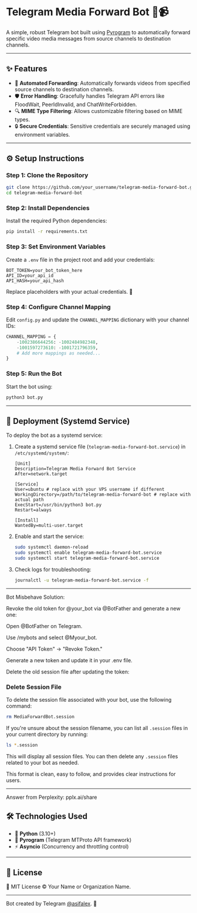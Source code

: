 # Telegram Media Forward Bot 🚀📹

A simple, robust Telegram bot built using [Pyrogram](https://github.com/pyrogram/pyrogram) to automatically forward specific video media messages from source channels to destination channels.

---

## ✨ Features

- 🎥 **Automated Forwarding**: Automatically forwards videos from specified source channels to destination channels.
- 🛡️ **Error Handling**: Gracefully handles Telegram API errors like FloodWait, PeerIdInvalid, and ChatWriteForbidden.
- 🔍 **MIME Type Filtering**: Allows customizable filtering based on MIME types.
- 🔒 **Secure Credentials**: Sensitive credentials are securely managed using environment variables.

---

## ⚙️ Setup Instructions

### Step 1: Clone the Repository

```bash
git clone https://github.com/your_username/telegram-media-forward-bot.git
cd telegram-media-forward-bot
```

### Step 2: Install Dependencies

Install the required Python dependencies:

```bash
pip install -r requirements.txt
```

### Step 3: Set Environment Variables

Create a `.env` file in the project root and add your credentials:

```plaintext
BOT_TOKEN=your_bot_token_here
API_ID=your_api_id
API_HASH=your_api_hash
```

Replace placeholders with your actual credentials. 🔑

### Step 4: Configure Channel Mapping

Edit `config.py` and update the `CHANNEL_MAPPING` dictionary with your channel IDs:

```python
CHANNEL_MAPPING = {
    -1002386644256: -1002484982348,
    -1001597273610: -1001721796359,
    # Add more mappings as needed...
}
```

### Step 5: Run the Bot

Start the bot using:

```bash
python3 bot.py
```

---

## 🚀 Deployment (Systemd Service)

To deploy the bot as a systemd service:

1. Create a systemd service file (`telegram-media-forward-bot.service`) in `/etc/systemd/system/`:

    ```plaintext
    [Unit]
    Description=Telegram Media Forward Bot Service
    After=network.target

    [Service]
    User=ubuntu # replace with your VPS username if different
    WorkingDirectory=/path/to/telegram-media-forward-bot # replace with actual path
    ExecStart=/usr/bin/python3 bot.py
    Restart=always

    [Install]
    WantedBy=multi-user.target
    ```

2. Enable and start the service:

    ```bash
    sudo systemctl daemon-reload
    sudo systemctl enable telegram-media-forward-bot.service
    sudo systemctl start telegram-media-forward-bot.service
    ```

3. Check logs for troubleshooting:

    ```bash
    journalctl -u telegram-media-forward-bot.service -f
    ```

---
Bot Misbehave Solution:

Revoke the old token for @your_bot via @BotFather and generate a new one:

Open @BotFather on Telegram.

Use /mybots and select @Myour_bot.

Choose "API Token" → "Revoke Token."

Generate a new token and update it in your .env file.

Delete the old session file after updating the token:


### Delete Session File

To delete the session file associated with your bot, use the following command:

```bash
rm MediaForwardBot.session
```

If you're unsure about the session filename, you can list all `.session` files in your current directory by running:

```bash
ls *.session
```

This will display all session files. You can then delete any `.session` files related to your bot as needed.
 

This format is clean, easy to follow, and provides clear instructions for users.

---
Answer from Perplexity: pplx.ai/share

## 🛠️ Technologies Used

- 🐍 **Python** (3.10+)
- 🤖 **Pyrogram** (Telegram MTProto API framework)
- ⚡ **Asyncio** (Concurrency and throttling control)

---

## 📖 License

📝 MIT License © Your Name or Organization Name.

---

Bot created by Telegram [@asifalex](https://t.me/asifalex). 🎉

